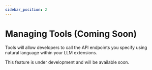 ```yaml
---
sidebar_position: 2
---
```


# Managing Tools (Coming Soon)

Tools will allow developers to call the API endpoints you specify using natural language within your LLM extensions.

This feature is under development and will be available soon.
